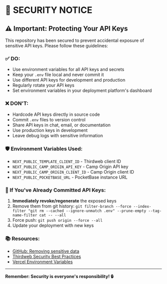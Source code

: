 # 🔐 SECURITY NOTICE

## ⚠️ Important: Protecting Your API Keys

This repository has been secured to prevent accidental exposure of sensitive API keys. Please follow these guidelines:

### ✅ DO:
- Use environment variables for all API keys and secrets
- Keep your `.env` file local and never commit it
- Use different API keys for development and production
- Regularly rotate your API keys
- Set environment variables in your deployment platform's dashboard

### ❌ DON'T:
- Hardcode API keys directly in source code
- Commit `.env` files to version control
- Share API keys in chat, email, or documentation
- Use production keys in development
- Leave debug logs with sensitive information

### 🛡️ Environment Variables Used:
- `NEXT_PUBLIC_TEMPLATE_CLIENT_ID` - Thirdweb client ID
- `NEXT_PUBLIC_CAMP_ORIGIN_API_KEY` - Camp Origin API key
- `NEXT_PUBLIC_CAMP_ORIGIN_CLIENT_ID` - Camp Origin client ID
- `NEXT_PUBLIC_POCKETBASE_URL` - PocketBase instance URL

### 🔄 If You've Already Committed API Keys:
1. **Immediately revoke/regenerate** the exposed keys
2. Remove them from git history: `git filter-branch --force --index-filter "git rm --cached --ignore-unmatch .env" --prune-empty --tag-name-filter cat -- --all`
3. Force push: `git push origin --force --all`
4. Update your deployment with new keys

### 📚 Resources:
- [GitHub: Removing sensitive data](https://docs.github.com/en/authentication/keeping-your-account-and-data-secure/removing-sensitive-data-from-a-repository)
- [Thirdweb Security Best Practices](https://portal.thirdweb.com/typescript/v5/client)
- [Vercel Environment Variables](https://vercel.com/docs/concepts/projects/environment-variables)

---
**Remember: Security is everyone's responsibility! 🔒**
